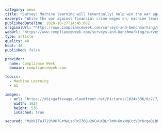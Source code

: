 ```yaml
---
category: news
title: "Survey: Machine learning will (eventually) help win the war against financial crime"
excerpt: "While the war against financial crime wages on, machine learning and artificial intelligence may give financial institutions the upper hand, according to a recent survey."
publishedDateTime: 2020-10-27T14:45:00Z
originalUrl: "https://www.complianceweek.com/surveys-and-benchmarking/survey-machine-learning-will-eventually-help-win-the-war-against-financial-crime/29400.article"
webUrl: "https://www.complianceweek.com/surveys-and-benchmarking/survey-machine-learning-will-eventually-help-win-the-war-against-financial-crime/29400.article"
type: article
quality: 48
heat: 48
published: false

provider:
  name: Compliance Week
  domain: complianceweek.com

topics:
  - Machine Learning
  - AI

images:
  - url: "https://d6jxgaftxvagq.cloudfront.net/Pictures/1024x536/0/7/7/12077_ailaw_764006.jpg"
    width: 1024
    height: 536
    isCached: true

secured: "MybkITaJ729hOH7GrMwLsdRxI76Qu2KCwUXBLrlmW+6mxNqCctV0YHcqaQLBEHRVmyce9/gw1Gfd7mAE72Li8j6YF2CKFvdEElRxOOZRn539jjDVZnuWM1ScVblFvblG6pzPRw7YvGd0cj2cpKywqPiTGUOY3+zh0syoQbTkD4L5d0eEIPSJR0K05BxVdDaNQjW9hsV8O42IHtC2k0cll2DtFJUSpTP2gF89Js7EDafj84fT/hJ68FswOcNQRvJRAlk4ess1YsmeH+yn0El+5HnvDsbDc/6bYKSQTqphGLhH+aaRfaEqBP3hTp4QI1Pt3pvKRUCBA0tHNlrY4HEuMhPXDejI+lazcMlwIP/EfJQ=;Loz4m5RtrHRxJESfPOh7DQ=="
---
```


